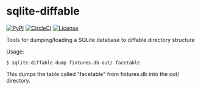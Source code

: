 # sqlite-diffable

[![PyPI](https://img.shields.io/pypi/v/sqlite-diffable.svg)](https://pypi.org/project/sqlite-diffable/)
[![CircleCI](https://circleci.com/gh/simonw/sqlite-diffable.svg?style=svg)](https://circleci.com/gh/simonw/sqlite-diffable)
[![License](https://img.shields.io/badge/license-Apache%202.0-blue.svg)](https://github.com/simonw/sqlite-diffable/blob/master/LICENSE)

Tools for dumping/loading a SQLite database to diffable directory structure

Usage:

    $ sqlite-diffable dump fixtures.db out/ facetable

This dumps the table called "facetable" from fixtures.db into the out/ directory.